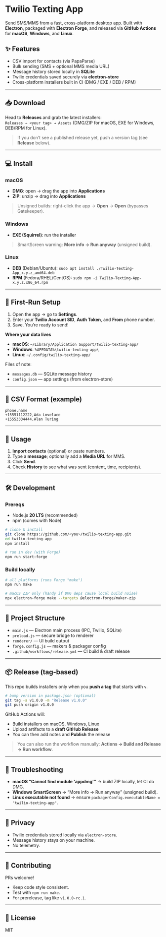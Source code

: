 # Twilio Texting App

Send SMS/MMS from a fast, cross-platform desktop app. 
Built with **Electron**, packaged with **Electron Forge**, and released via **GitHub Actions** for **macOS**, **Windows**, and **Linux**.

## ✨ Features
- CSV import for contacts (via PapaParse)
- Bulk sending (SMS + optional MMS media URL)
- Message history stored locally in **SQLite**
- Twilio credentials saved securely via **electron-store**
- Cross-platform installers built in CI (DMG / EXE / DEB / RPM)

---

## 📥 Download
Head to **Releases** and grab the latest installers:  
`Releases → <your tag> → Assets` (DMG/ZIP for macOS, EXE for Windows, DEB/RPM for Linux).

> If you don’t see a published release yet, push a version tag (see **Release** below).

---

## 💻 Install

### macOS
- **DMG**: open → drag the app into **Applications**  
- **ZIP**: unzip → drag into **Applications**  
> Unsigned builds: right-click the app → **Open** → **Open** (bypasses Gatekeeper).

### Windows
- **EXE (Squirrel)**: run the installer  
> SmartScreen warning: **More info → Run anyway** (unsigned build).

### Linux
- **DEB** (Debian/Ubuntu): `sudo apt install ./Twilio-Texting-App_x.y.z_amd64.deb`  
- **RPM** (Fedora/RHEL/CentOS): `sudo rpm -i Twilio-Texting-App-x.y.z.x86_64.rpm`

---

## 🚀 First-Run Setup
1. Open the app → go to **Settings**.
2. Enter your **Twilio Account SID**, **Auth Token**, and **From** phone number.
3. Save. You’re ready to send!

**Where your data lives**
- **macOS**: `~/Library/Application Support/twilio-texting-app/`
- **Windows**: `%APPDATA%\twilio-texting-app\`
- **Linux**: `~/.config/twilio-texting-app/`

Files of note:
- `messages.db` — SQLite message history
- `config.json` — app settings (from electron-store)

---

## 📄 CSV Format (example)
```csv
phone,name
+15551112222,Ada Lovelace
+15553334444,Alan Turing
```

---

## 🧭 Usage
1. **Import contacts** (optional) or paste numbers.
2. Type a **message**; optionally add a **Media URL** for MMS.
3. Click **Send**.  
4. Check **History** to see what was sent (content, time, recipients).

---

## 🛠 Development

### Prereqs
- Node.js **20 LTS** (recommended)
- npm (comes with Node)

```bash
# clone & install
git clone https://github.com/<you>/twilio-texting-app.git
cd twilio-texting-app
npm install

# run in dev (with Forge)
npm run start:forge
```

### Build locally
```bash
# all platforms (runs Forge "make")
npm run make

# macOS ZIP only (handy if DMG deps cause local build noise)
npx electron-forge make --targets @electron-forge/maker-zip
```

---

## 🧰 Project Structure
- `main.js` — Electron main process (IPC, Twilio, SQLite)
- `preload.js` — secure bridge to renderer
- `renderer/` — UI build output
- `forge.config.js` — makers & packager config
- `.github/workflows/release.yml` — CI build & draft release

---

## 📦 Release (tag-based)
This repo builds installers only when you **push a tag** that starts with `v`.

```bash
# bump version in package.json (optional)
git tag -a v1.0.0 -m "Release v1.0.0"
git push origin v1.0.0
```

GitHub Actions will:
- Build installers on macOS, Windows, Linux
- Upload artifacts to a **draft GitHub Release**
- You can then add notes and **Publish** the release

> You can also run the workflow manually: **Actions → Build and Release → Run workflow**.

---

## 🐞 Troubleshooting
- **macOS “Cannot find module 'appdmg'”** → build ZIP locally, let CI do DMG.
- **Windows SmartScreen** → “More info → Run anyway” (unsigned build).
- **Linux executable not found** → ensure `packagerConfig.executableName = "twilio-texting-app"`.

---

## 🔐 Privacy
- Twilio credentials stored locally via `electron-store`.
- Message history stays on your machine.
- No telemetry.

---

## 🤝 Contributing
PRs welcome!  
- Keep code style consistent.  
- Test with `npm run make`.  
- For prerelease, tag like `v1.0.0-rc.1`.

---

## 📜 License
MIT 
